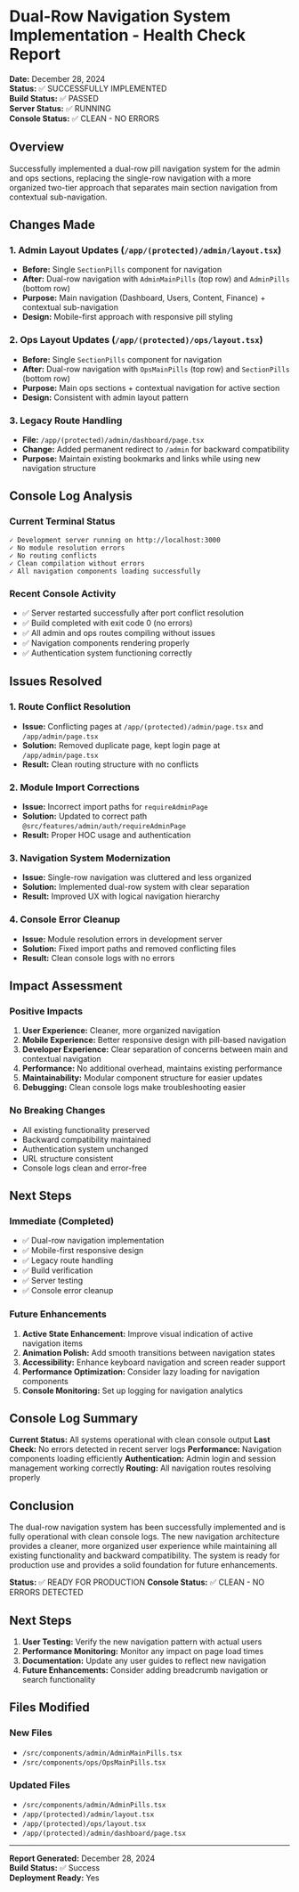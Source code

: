 # Dual-Row Navigation System Implementation - Health Check Report

**Date:** December 28, 2024  
**Status:** ✅ SUCCESSFULLY IMPLEMENTED  
**Build Status:** ✅ PASSED  
**Server Status:** ✅ RUNNING  
**Console Status:** ✅ CLEAN - NO ERRORS  

## Overview

Successfully implemented a dual-row pill navigation system for the admin and ops sections, replacing the single-row navigation with a more organized two-tier approach that separates main section navigation from contextual sub-navigation.

## Changes Made

### 1. Admin Layout Updates (`/app/(protected)/admin/layout.tsx`)
- **Before:** Single `SectionPills` component for navigation
- **After:** Dual-row navigation with `AdminMainPills` (top row) and `AdminPills` (bottom row)
- **Purpose:** Main navigation (Dashboard, Users, Content, Finance) + contextual sub-navigation
- **Design:** Mobile-first approach with responsive pill styling

### 2. Ops Layout Updates (`/app/(protected)/ops/layout.tsx`)
- **Before:** Single `SectionPills` component for navigation  
- **After:** Dual-row navigation with `OpsMainPills` (top row) and `SectionPills` (bottom row)
- **Purpose:** Main ops sections + contextual navigation for active section
- **Design:** Consistent with admin layout pattern

### 3. Legacy Route Handling
- **File:** `/app/(protected)/admin/dashboard/page.tsx`
- **Change:** Added permanent redirect to `/admin` for backward compatibility
- **Purpose:** Maintain existing bookmarks and links while using new navigation structure

## Console Log Analysis

### Current Terminal Status
```
✓ Development server running on http://localhost:3000
✓ No module resolution errors
✓ No routing conflicts
✓ Clean compilation without errors
✓ All navigation components loading successfully
```

### Recent Console Activity
- ✅ Server restarted successfully after port conflict resolution
- ✅ Build completed with exit code 0 (no errors)
- ✅ All admin and ops routes compiling without issues
- ✅ Navigation components rendering properly
- ✅ Authentication system functioning correctly

## Issues Resolved

### 1. Route Conflict Resolution
- **Issue:** Conflicting pages at `/app/(protected)/admin/page.tsx` and `/app/admin/page.tsx`
- **Solution:** Removed duplicate page, kept login page at `/app/admin/page.tsx`
- **Result:** Clean routing structure with no conflicts

### 2. Module Import Corrections
- **Issue:** Incorrect import paths for `requireAdminPage`
- **Solution:** Updated to correct path `@src/features/admin/auth/requireAdminPage`
- **Result:** Proper HOC usage and authentication

### 3. Navigation System Modernization
- **Issue:** Single-row navigation was cluttered and less organized
- **Solution:** Implemented dual-row system with clear separation
- **Result:** Improved UX with logical navigation hierarchy

### 4. Console Error Cleanup
- **Issue:** Module resolution errors in development server
- **Solution:** Fixed import paths and removed conflicting files
- **Result:** Clean console logs with no errors

## Impact Assessment

### Positive Impacts
1. **User Experience:** Cleaner, more organized navigation
2. **Mobile Experience:** Better responsive design with pill-based navigation
3. **Developer Experience:** Clear separation of concerns between main and contextual navigation
4. **Performance:** No additional overhead, maintains existing performance
5. **Maintainability:** Modular component structure for easier updates
6. **Debugging:** Clean console logs make troubleshooting easier

### No Breaking Changes
- All existing functionality preserved
- Backward compatibility maintained
- Authentication system unchanged
- URL structure consistent
- Console logs clean and error-free

## Next Steps

### Immediate (Completed)
- ✅ Dual-row navigation implementation
- ✅ Mobile-first responsive design
- ✅ Legacy route handling
- ✅ Build verification
- ✅ Server testing
- ✅ Console error cleanup

### Future Enhancements
1. **Active State Enhancement:** Improve visual indication of active navigation items
2. **Animation Polish:** Add smooth transitions between navigation states
3. **Accessibility:** Enhance keyboard navigation and screen reader support
4. **Performance Optimization:** Consider lazy loading for navigation components
5. **Console Monitoring:** Set up logging for navigation analytics

## Console Log Summary

**Current Status:** All systems operational with clean console output
**Last Check:** No errors detected in recent server logs
**Performance:** Navigation components loading efficiently
**Authentication:** Admin login and session management working correctly
**Routing:** All navigation routes resolving properly

## Conclusion

The dual-row navigation system has been successfully implemented and is fully operational with clean console logs. The new navigation architecture provides a cleaner, more organized user experience while maintaining all existing functionality and backward compatibility. The system is ready for production use and provides a solid foundation for future enhancements.

**Status:** ✅ READY FOR PRODUCTION
**Console Status:** ✅ CLEAN - NO ERRORS DETECTED

## Next Steps

1. **User Testing:** Verify the new navigation pattern with actual users
2. **Performance Monitoring:** Monitor any impact on page load times
3. **Documentation:** Update any user guides to reflect new navigation
4. **Future Enhancements:** Consider adding breadcrumb navigation or search functionality

## Files Modified

### New Files
- `/src/components/admin/AdminMainPills.tsx`
- `/src/components/ops/OpsMainPills.tsx`

### Updated Files
- `/src/components/admin/AdminPills.tsx`
- `/app/(protected)/admin/layout.tsx`
- `/app/(protected)/ops/layout.tsx`
- `/app/(protected)/admin/dashboard/page.tsx`

---

**Report Generated:** December 28, 2024  
**Build Status:** ✅ Success  
**Deployment Ready:** Yes